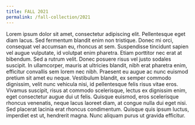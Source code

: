 ```yaml
---
title: FALL 2021
permalink: /fall-collection/2021
---
```

Lorem ipsum dolor sit amet, consectetur adipiscing elit. Pellentesque eget diam lacus. Sed fermentum blandit enim non tristique. Donec mi orci, consequat vel accumsan eu, rhoncus at sem. Suspendisse tincidunt sapien vel augue vulputate, id volutpat enim pharetra. Etiam porttitor nec erat at bibendum. Sed a rutrum velit. Donec posuere risus vel justo sodales suscipit. In ullamcorper, mauris at ultricies blandit, nibh erat pharetra enim, efficitur convallis sem lorem nec nibh. Praesent eu augue ac nunc euismod pretium sit amet eu neque. Vestibulum blandit, ex semper commodo dignissim, velit nunc vehicula nisi, id pellentesque felis risus vitae eros. Vivamus suscipit, risus at commodo scelerisque, lectus ex dignissim enim, eget consectetur augue dui ut felis. Quisque euismod, eros scelerisque rhoncus venenatis, neque lacus laoreet diam, at congue nulla dui eget nisi. Sed placerat lacinia erat rhoncus condimentum. Quisque quis ipsum luctus, imperdiet est ut, hendrerit magna. Nunc aliquam purus ut gravida efficitur.